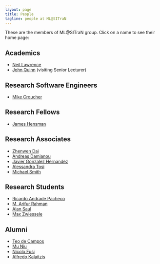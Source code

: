 ```yaml
---
layout: page
title: People
tagline: people at ML@SITraN
---
```


These are the members of ML@SITraN group. Click on a name to see their
home page:

## Academics
- [Neil Lawrence](http://inverseprobability.com/)
- [John Quinn](http://air.ug/~jquinn/) (visiting Senior Lecturer)

## Research Software Engineers

- [Mike Croucher](http://www.walkingrandomly.com/)

## Research Fellows

- [James Hensman](http://staffwww.dcs.shef.ac.uk/people/J.Hensman/)
                                                                              
## Research Associates
                              
- [Zhenwen Dai](http://www.dcs.shef.ac.uk/cgi-bin/makeperson?Z.Dai)
- [Andreas Damianou](http://staffwww.dcs.sheffield.ac.uk/people/A.Damianou/index.html)
- [Javier Gonzalez Hernandez](http://javiergonzalezh.github.io/)
- [Alessandra Tosi](http://www.cs.upc.edu/~atosi/)
- [Michael Smith](http://www.michaeltsmith.org.uk/)

## Research Students

- [Ricardo Andrade Pacheco](http://ric70x7.github.io)
- [M. Arifur Rahman](http://people.juniv.edu/profile/arif)
- [Alan Saul](http://www.alansaul.com/)
- [Max Zwiessele](http://staffwww.dcs.sheffield.ac.uk/people/M.Zwiessele/)


## Alumni

- [Teo de Campos](http://personal.ee.surrey.ac.uk/Personal/T.Decampos/)
- [Mu Niu](http://www.gla.ac.uk/schools/mathematicsstatistics/staff/muniu/)
- [Nicolo Fusi](http://nicolofusi.com/)
- [Alfredo Kalaitzis](https://www.ucl.ac.uk/statistics/people/alfredo-kalaitzis)
